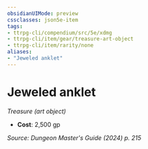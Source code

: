 ```yaml
---
obsidianUIMode: preview
cssclasses: json5e-item
tags:
- ttrpg-cli/compendium/src/5e/xdmg
- ttrpg-cli/item/gear/treasure-art-object
- ttrpg-cli/item/rarity/none
aliases: 
- "Jeweled anklet"
---
```

# Jeweled anklet
*Treasure (art object)*  


- **Cost**: 2,500 gp

*Source: Dungeon Master's Guide (2024) p. 215*